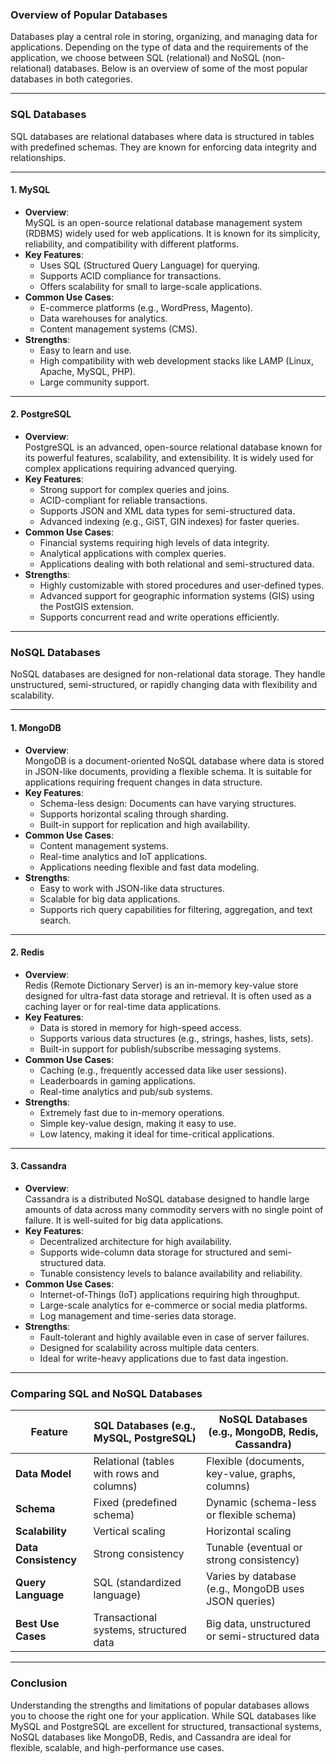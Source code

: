 ### **Overview of Popular Databases**

Databases play a central role in storing, organizing, and managing data for applications. Depending on the type of data and the requirements of the application, we choose between SQL (relational) and NoSQL (non-relational) databases. Below is an overview of some of the most popular databases in both categories.

---

### **SQL Databases**
SQL databases are relational databases where data is structured in tables with predefined schemas. They are known for enforcing data integrity and relationships.

---

#### 1. **MySQL**
   - **Overview**:  
     MySQL is an open-source relational database management system (RDBMS) widely used for web applications. It is known for its simplicity, reliability, and compatibility with different platforms.
   - **Key Features**:  
     - Uses SQL (Structured Query Language) for querying.  
     - Supports ACID compliance for transactions.  
     - Offers scalability for small to large-scale applications.  
   - **Common Use Cases**:  
     - E-commerce platforms (e.g., WordPress, Magento).  
     - Data warehouses for analytics.  
     - Content management systems (CMS).  
   - **Strengths**:  
     - Easy to learn and use.  
     - High compatibility with web development stacks like LAMP (Linux, Apache, MySQL, PHP).  
     - Large community support.  

---

#### 2. **PostgreSQL**
   - **Overview**:  
     PostgreSQL is an advanced, open-source relational database known for its powerful features, scalability, and extensibility. It is widely used for complex applications requiring advanced querying.
   - **Key Features**:  
     - Strong support for complex queries and joins.  
     - ACID-compliant for reliable transactions.  
     - Supports JSON and XML data types for semi-structured data.  
     - Advanced indexing (e.g., GiST, GIN indexes) for faster queries.  
   - **Common Use Cases**:  
     - Financial systems requiring high levels of data integrity.  
     - Analytical applications with complex queries.  
     - Applications dealing with both relational and semi-structured data.  
   - **Strengths**:  
     - Highly customizable with stored procedures and user-defined types.  
     - Advanced support for geographic information systems (GIS) using the PostGIS extension.  
     - Supports concurrent read and write operations efficiently.  

---

### **NoSQL Databases**
NoSQL databases are designed for non-relational data storage. They handle unstructured, semi-structured, or rapidly changing data with flexibility and scalability.

---

#### 1. **MongoDB**
   - **Overview**:  
     MongoDB is a document-oriented NoSQL database where data is stored in JSON-like documents, providing a flexible schema. It is suitable for applications requiring frequent changes in data structure.
   - **Key Features**:  
     - Schema-less design: Documents can have varying structures.  
     - Supports horizontal scaling through sharding.  
     - Built-in support for replication and high availability.  
   - **Common Use Cases**:  
     - Content management systems.  
     - Real-time analytics and IoT applications.  
     - Applications needing flexible and fast data modeling.  
   - **Strengths**:  
     - Easy to work with JSON-like data structures.  
     - Scalable for big data applications.  
     - Supports rich query capabilities for filtering, aggregation, and text search.  

---

#### 2. **Redis**
   - **Overview**:  
     Redis (Remote Dictionary Server) is an in-memory key-value store designed for ultra-fast data storage and retrieval. It is often used as a caching layer or for real-time data applications.  
   - **Key Features**:  
     - Data is stored in memory for high-speed access.  
     - Supports various data structures (e.g., strings, hashes, lists, sets).  
     - Built-in support for publish/subscribe messaging systems.  
   - **Common Use Cases**:  
     - Caching (e.g., frequently accessed data like user sessions).  
     - Leaderboards in gaming applications.  
     - Real-time analytics and pub/sub systems.  
   - **Strengths**:  
     - Extremely fast due to in-memory operations.  
     - Simple key-value design, making it easy to use.  
     - Low latency, making it ideal for time-critical applications.  

---

#### 3. **Cassandra**
   - **Overview**:  
     Cassandra is a distributed NoSQL database designed to handle large amounts of data across many commodity servers with no single point of failure. It is well-suited for big data applications.
   - **Key Features**:  
     - Decentralized architecture for high availability.  
     - Supports wide-column data storage for structured and semi-structured data.  
     - Tunable consistency levels to balance availability and reliability.  
   - **Common Use Cases**:  
     - Internet-of-Things (IoT) applications requiring high throughput.  
     - Large-scale analytics for e-commerce or social media platforms.  
     - Log management and time-series data storage.  
   - **Strengths**:  
     - Fault-tolerant and highly available even in case of server failures.  
     - Designed for scalability across multiple data centers.  
     - Ideal for write-heavy applications due to fast data ingestion.  

---

### **Comparing SQL and NoSQL Databases**

| **Feature**                | **SQL Databases (e.g., MySQL, PostgreSQL)** | **NoSQL Databases (e.g., MongoDB, Redis, Cassandra)** |
|----------------------------|---------------------------------------------|-----------------------------------------------------|
| **Data Model**             | Relational (tables with rows and columns)   | Flexible (documents, key-value, graphs, columns)    |
| **Schema**                 | Fixed (predefined schema)                   | Dynamic (schema-less or flexible schema)            |
| **Scalability**            | Vertical scaling                            | Horizontal scaling                                  |
| **Data Consistency**       | Strong consistency                         | Tunable (eventual or strong consistency)            |
| **Query Language**         | SQL (standardized language)                 | Varies by database (e.g., MongoDB uses JSON queries)|
| **Best Use Cases**         | Transactional systems, structured data      | Big data, unstructured or semi-structured data      |

---

### **Conclusion**
Understanding the strengths and limitations of popular databases allows you to choose the right one for your application. While SQL databases like MySQL and PostgreSQL are excellent for structured, transactional systems, NoSQL databases like MongoDB, Redis, and Cassandra are ideal for flexible, scalable, and high-performance use cases.